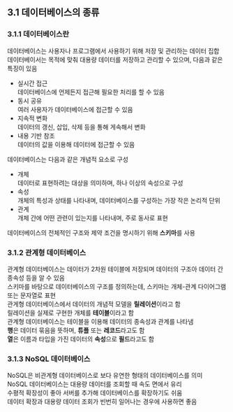 ## 3.1 데이터베이스의 종류  

### 3.1.1 데이터베이스란  
  데이터베이스는 사용자나 프로그램에서 사용하기 위해 저장 및 관리하는 데이터 집합  
  데이터베이서는 목적에 맞춰 대용량 데이터를 저장하고 관리할 수 있으며, 다음과 같은 특징이 있음  

  * 실시간 접근  
  데이터베이스에 언제든지 접근해 필요한 처리를 할 수 있음  
  * 동시 공유  
  여러 사용자가 데이터베이스에 접근할 수 있음  
  * 지속적 변화  
  데이터의 갱신, 삽입, 삭제 등을 통해 게속해서 변화  
  * 내용 기반 참조  
  데이터의 값을 이용해 데이터에 접근할 수 있음  

  데이터베이스는 다음과 같은 개념적 요소로 구성  
  * 개체  
  데이터로 표현하려는 대상을 의미하며, 하나 이상의 속성으로 구성  
  * 속성  
  개체의 특성과 상태를 나타내며, 데이터베이스를 구성하는 가장 작은 논리적 단위  
  * 관계  
  개체 간에 어떤 관련이 있는지를 나타내며, 주로 동사로 표현  

  데이터베이스의 전체적인 구조와 제약 조건을 명시하기 위해 **스키마**를 사용  

### 3.1.2 관계형 데이터베이스  
  관계형 데이터베이스는 데이터가 2차원 테이블에 저장되며 데이터의 구조아 데이터 간 종속성 등을 알 수 있음  
  스키마를 바탕으로 데이터베이스의 구조를 정의하는데, 스키마는 개체-관계 다이어그램 또는 문자열로 표현  
  관게형 데이터베이스에서 데이터의 개념적 모델을 **릴레이션**이라고 함  
  릴레이션을 실제로 구현한 개체를 **테이블**이라고 함  
  관계형 데이터베이스는 테이블을 이용해 데이터의 종속성과 관계를 나타냄  
  **행**은 데이터 묶음을 뜻하며, **튜플** 또는 **레코드**라고도 함  
  **열**은 이름과 타입을 가진 데이터의 **속성**으로 **필드**라고도 함  

### 3.1.3 NoSQL 데이터베이스  
  NoSQL은 비관계형 데이터베이스로 보다 유연한 형태의 데이터베이스를 의미  
  NoSQL 데이터베이스는 대용량 데이터를 조회할 때 속도 면에서 유리  
  수평적 확장성이 좋아 서버를 추가해 데이터베이스를 확장하기도 쉬움  
  데이터 확장과 대용량 데이터 조회가 빈번히 일어나는 경우에 사용하면 좋음  